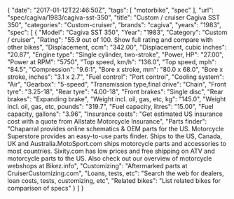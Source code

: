 {
    "date": "2017-01-12T22:46:50Z",
    "tags": [
        "motorbike",
        "spec"
    ],
    "url": "spec\/cagiva\/1983\/cagiva-sst-350",
    "title": "Custom \/ cruiser Cagiva SST 350",
    "categories": "Custom-cruiser",
    "brands": "cagiva",
    "years": "1983",
    "spec": [
        {
            "Model": "Cagiva SST 350",
            "Year": "1983",
            "Category": "Custom \/ cruiser",
            "Rating": "55.9 out of 100. Show full rating and compare with other bikes",
            "Displacement, ccm": "342.00",
            "Displacement, cubic inches": "20.87",
            "Engine type": "Single cylinder, two-stroke",
            "Power, HP": "27.00",
            "Power at RPM": "5750",
            "Top speed, km\/h": "136.0",
            "Top speed, mph": "84.5",
            "Compression": "9.6:1",
            "Bore x stroke, mm": "80.0 x 68.0",
            "Bore x stroke, inches": "3.1 x 2.7",
            "Fuel control": "Port control",
            "Cooling system": "Air",
            "Gearbox": "5-speed",
            "Transmission type,final drive": "Chain",
            "Front tyre": "3.25-18",
            "Rear tyre": "4.00-18",
            "Front brakes": "Single disc",
            "Rear brakes": "Expanding brake",
            "Weight incl. oil, gas, etc, kg": "145.0",
            "Weight incl. oil, gas, etc, pounds": "319.7",
            "Fuel capacity, litres": "15.00",
            "Fuel capacity, gallons": "3.96",
            "Insurance costs": "Get estimated US insurance cost with a quote from Allstate Motorcycle Insurance",
            "Parts finder": "Chaparral provides online schematics & OEM parts for the US.   Motorcycle Superstore provides an easy-to-use parts finder. Ships to the US, Canada, UK and Australia.MotoSport.com ships motorcycle parts and accessories to most countries.    Sixity.com has low prices and free shipping on ATV and motorcycle parts to the US. Also check out our overview of motorcycle webshops at Bikez.info",
            "Customizing": "Aftermarked parts at CruiserCustomizing.com",
            "Loans, tests, etc": "Search the web for dealers, loan costs, tests, customizing, etc",
            "Related bikes": "List related bikes for comparison of specs"
        }
    ]
}